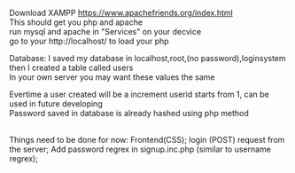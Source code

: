 Download XAMPP https://www.apachefriends.org/index.html \
This should get you php and apache \
run mysql and apache in "Services" on your decvice\
go to your http://localhost/ to load your php 

Database: I saved my database in localhost,root,(no password),loginsystem \
then I created a table called users\
In your own server you may want these values the same

Evertime a user created will be a increment userid starts from 1, can be used in future developing\
Password saved in database is already hashed using php method


\
Things need to be done for now: 
Frontend(CSS); login (POST) request from the server; Add password regrex in signup.inc.php (similar to username regrex); 
